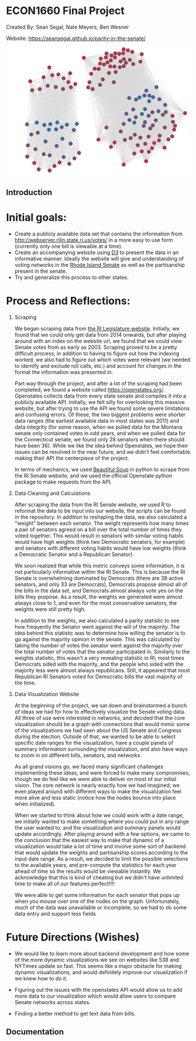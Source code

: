 # ECON1660 Final Project
Created By: Sean Segal, Nate Meyers, Ben Wesner

Website: https://seansegal.github.io/parity-in-the-senate/

![both_houses](https://github.com/seansegal/parity-in-the-senate/blob/master/docs/images/both_houses.png)

## Introduction

# Initial goals:
- Create a publicly available data set that contains the information from http://webserver.rilin.state.ri.us/votes/ in a more easy to use form (currently only one bill is viewable at a time).
- Create an accompanying website using [D3](https://d3js.org/) to present the data in an informative manner. Ideally the website will give and understanding of voting networks in the [Rhode Island Senate](https://en.wikipedia.org/wiki/Rhode_Island_Senate) as well as the partisanship present in the senate.
- Try and generalize this process to other states.

# Process and Reflections:

1. Scraping

	We began scraping data from [the RI Legislature website](http://webserver.rilin.state.ri.us/votes/). Initially, we found that we could only get data from 2014 onwards, but after playing around with an index on the website url, we found that we could view Senate votes from as early as 2003. Scraping proved to be a pretty difficult process; in addition to having to figure out how the indexing worked, we also had to figure out which votes were relevant (we needed to identify and exclude roll calls, etc.) and account for changes in the format the information was presented in.
	
	Part way through the project, and after a lot of the scraping had been completed, we found a website called https://openstates.org/. Openstates collects data from every state senate and compiles it into a publicly available API. Initially, we felt silly for overlooking this massive website, but after trying to use the API we found some severe limitations and confusing errors. Of these, the two biggest problems were shorter data ranges (the earliest available data in most states was 2011) and data integrity (for some reason, when we pulled data for the Montana senate only contained votes in odd years, and when we pulled data for the Connecticut senate, we found only 28 senators when there should have been 36). While we like the idea behind Openstates, we hope their issues can be resolved in the near future, and we didn't feel comfortable making their API the centerpiece of the project.
	
	In terms of mechanics, we used [Beautiful Soup](https://www.crummy.com/software/BeautifulSoup/) in python to scrape from the RI Senate website, and we used the official Openstate python package to make requests from the API.
	
2. Data Cleaning and Calculations
	
	After scraping the data from the RI Senate website, we used R to reformat the data to be input into our website, the scripts can be found in the repository. In addition to reshaping the data, we also calculated a "weight" between each senator. The weight represents how many times a pair of senators agreed on a bill over the total number of times they voted together. This would result in senators with similar voting habits would have high weights (think two Democratic senators, for example) and senators with different voting habits would have low weights (think a Democratic Senator and a Republican Senator).
	
	We soon realized that while this metric conveys some information, it is not particularly informative within the RI Senate. This is because the RI Senate is overwhelming dominated by Democrats (there are 38 active senators, and only 33 are Democrats), Democrats propose almost all of the bills in the data set, and Democrats almost always vote yes on the bills they propose. As a result, the weights we generated were almost always close to 1, and even for the most conservative senators, the weights were still pretty high.
	
	In addition to the weights, we also calculated a parity statistic to see how frequently the Senator went against the will of the majority. The idea behind this statistic was to determine how willing the senator is to go against the majority opinion in the senate. This was calculated by taking the number of votes the senator went against the majority over the total number of votes that the senator participated in. Similarly to the weights statistic, this wasn't a very revealing statistic in RI; most times Democrats sided with the majority, and the people who sided with the majority less were almost always republicans. Still, it appeared that most Republican RI Senators voted for Democratic bills the vast majority of the time.
	
3. Data Visualization Website
	
	At the beginning of the project, we sat down and brainstormed a bunch of ideas we had for how to effectively visualize the Senate voting data. All three of use were interested in networks, and decided that the core visualization should be a graph with connections that would mimic some of the visualizations we had seen about the US Senate and Congress during the election. Outside of that, we wanted to be able to select specific date ranges for the visualization, have a couple panels of summary information surrounding the visualization, and also have ways to zoom in on different bills, senators, and networks.
	
	As all grand visions go, we faced many significant challenges implementing these ideas, and were forced to make many compromises, though we do feel like we were able to deliver on most of our initial vision. The core network is nearly exactly how we had imagined; we even played around with different ways to make the visualization feel more alive and less static (notice how the nodes bounce into place when initialized). 
	
	When we started to think about how we could work with a date range, we initially wanted to make something where you could put in any range the user wanted to, and the visualization and summary panels would update accordingly. After playing around with a few options, we came to the conclusion that the easiest way to make that dynamic of a visualization would take a lot of time and involve some sort of backend that would update the weights and partisanship scores according to the input date range. As a result, we decided to limit the possible selections to the available years, and pre-compute the statistics for each year ahead of time so the results would be viewable instantly. We acknowledge that this is kind of cheating but we didn't have unlimited time to make all of our features perfect!!!!
	
	We were able to get some information for each senator that pops up when you mouse over one of the nodes on the graph. Unfortunately, much of the data was unavailable or incomplete, so we had to do some data entry and support less fields 
	
# Future Directions (Wishes)

- We would like to learn more about backend development and how some of the more dynamic visualizations we see on websites like 538 and NYTimes update so fast. This seems like a major obstacle for making dynamic visualizations, and would definitely improve our visualization if we knew how to do it.

- Figuring out the issues with the openstates API would allow us to add more data to our visualization which would allow users to compare Senate networks across states.

- Finding a better method to get text data from bills.
	

## Documentation
